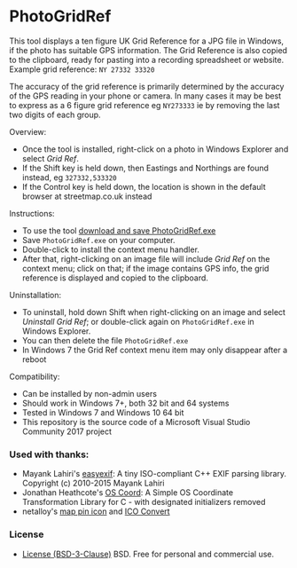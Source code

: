 PhotoGridRef
============

This tool displays a ten figure UK Grid Reference for a JPG file in Windows, if the photo has suitable GPS information.
The Grid Reference is also copied to the clipboard, ready for pasting into a recording spreadsheet or website.
Example grid reference: `NY 27332 33320`

The accuracy of the grid reference is primarily determined by the accuracy of the GPS reading in your phone or camera.
In many cases it may be best to express as a 6 figure grid reference eg `NY273333` ie by removing the last two digits of each group.

Overview:
* Once the tool is installed, right-click on a photo in Windows Explorer and select *Grid Ref*.
* If the Shift key is held down, then Eastings and Northings are found instead, eg `327332,533320`
* If the Control key is held down, the location is shown in the default browser at streetmap.co.uk instead

Instructions:
* To use the tool [download and save PhotoGridRef.exe](bin/PhotoGridRef.exe)
* Save `PhotoGridRef.exe` on your computer.
* Double-click to install the context menu handler.
* After that, right-clicking on an image file will include *Grid Ref* on the context menu;
click on that; if the image contains GPS info, the grid reference is displayed and copied to the clipboard.

Uninstallation:
* To uninstall, hold down Shift when right-clicking on an image and select *Uninstall Grid Ref*;
  or double-click again on `PhotoGridRef.exe` in Windows Explorer.
* You can then delete the file `PhotoGridRef.exe`
* In Windows 7 the Grid Ref context menu item may only disappear after a reboot

Compatibility:
* Can be installed by non-admin users
* Should work in Windows 7+, both 32 bit and 64 systems
* Tested in Windows 7 and Windows 10 64 bit
* This repository is the source code of a Microsoft Visual Studio Community 2017 project

### Used with thanks:

  * Mayank Lahiri's [easyexif](https://github.com/mayanklahiri/easyexif): A tiny ISO-compliant C++ EXIF parsing library. Copyright (c) 2010-2015 Mayank Lahiri
  * Jonathan Heathcote's [OS Coord](https://github.com/mossblaser/os_coord): A Simple OS Coordinate Transformation Library for C - with designated initializers removed
  * netalloy's [map pin icon](https://openclipart.org/detail/169839/map-pin) and [ICO Convert](http://icoconvert.com/)

### License

* [License (BSD-3-Clause)](LICENSE) BSD. Free for personal and commercial use.

